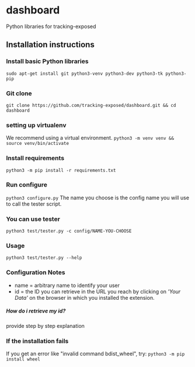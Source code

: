 # dashboard
Python libraries for tracking-exposed

## Installation instructions

### Install basic Python libraries
```sudo apt-get install git python3-venv python3-dev python3-tk python3-pip```

### Git clone
```git clone https://github.com/tracking-exposed/dashboard.git && cd dashboard```

### setting up virtualenv
We recommend using a virtual environment.
```python3 -m venv venv && source venv/bin/activate```

### Install requirements
```python3 -m pip install -r requirements.txt```

### Run configure
```python3 configure.py```
The name you choose is the config name you will use to call the tester script.

### You can use tester
```python3 test/tester.py -c config/NAME-YOU-CHOOSE```

### Usage
```python3 test/tester.py --help```

### Configuration Notes

* name = arbitrary name to identify your user
* id = the ID you can retrieve in the URL you reach by clicking on *'Your Data'* on the browser in which you installed the extension.

##### How do i retrieve my id?

provide step by step explanation

### If the installation fails
If you get an error like "invalid command bdist_wheel", try:
```python3 -m pip install wheel```
